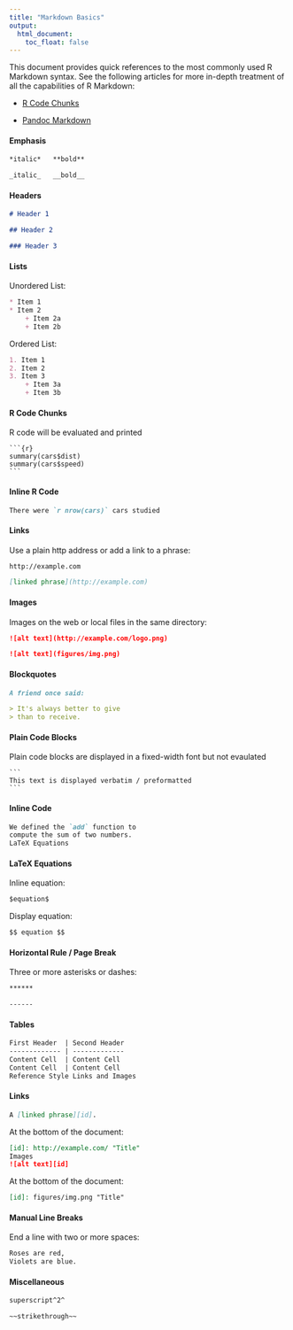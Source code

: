 ```yaml
---
title: "Markdown Basics"
output:
  html_document:
    toc_float: false
---
```


This document provides quick references to the most commonly used R Markdown syntax. See the following articles for more in-depth treatment of all the capabilities of R Markdown:

* [R Code Chunks](authoring_rcodechunks.html)

* [Pandoc Markdown](authoring_pandoc_markdown.html)

#### Emphasis

```markdown
*italic*   **bold**

_italic_   __bold__
```

#### Headers

```markdown
# Header 1

## Header 2

### Header 3
```

#### Lists

Unordered List:

```markdown
* Item 1
* Item 2
    + Item 2a
    + Item 2b
```

Ordered List:

```markdown
1. Item 1
2. Item 2
3. Item 3
    + Item 3a
    + Item 3b
```

#### R Code Chunks

R code will be evaluated and printed

<pre class="markdown"><code>&#96;&#96;&#96;{r}
summary(cars$dist)
summary(cars$speed)
&#96;&#96;&#96;
</code></pre>

#### Inline R Code

```markdown
There were `r nrow(cars)` cars studied
```

#### Links

Use a plain http address or add a link to a phrase:

```markdown
http://example.com

[linked phrase](http://example.com)
```

#### Images

Images on the web or local files in the same directory:

```markdown
![alt text](http://example.com/logo.png)

![alt text](figures/img.png)
```

#### Blockquotes

```markdown
A friend once said:

> It's always better to give
> than to receive.
```

#### Plain Code Blocks

Plain code blocks are displayed in a fixed-width font but not evaulated

<pre class="markdown"><code>&#96;&#96;&#96;
This text is displayed verbatim / preformatted
&#96;&#96;&#96;
</code></pre>

#### Inline Code

```markdown
We defined the `add` function to
compute the sum of two numbers.
LaTeX Equations
```

#### LaTeX Equations

Inline equation:
```markdown
$equation$
```

Display equation:
```markdown
$$ equation $$
```

#### Horizontal Rule / Page Break

Three or more asterisks or dashes:

```markdown
******

------
```

#### Tables

```markdown
First Header  | Second Header
------------- | -------------
Content Cell  | Content Cell
Content Cell  | Content Cell
Reference Style Links and Images
```

#### Links

```markdown
A [linked phrase][id].
```

At the bottom of the document:

```markdown
[id]: http://example.com/ "Title"
Images
![alt text][id]
```

At the bottom of the document:

```markdown
[id]: figures/img.png "Title"
```

#### Manual Line Breaks

End a line with two or more spaces:

```markdown
Roses are red,
Violets are blue.
```


#### Miscellaneous

```markdown
superscript^2^

~~strikethrough~~
```
